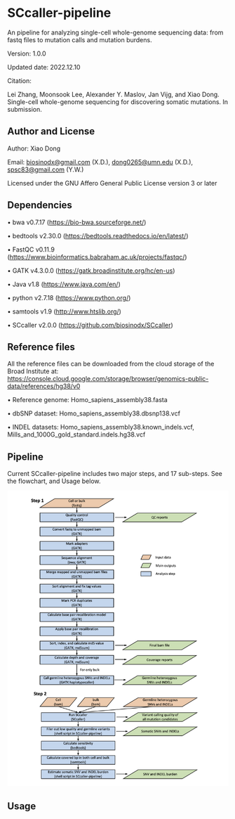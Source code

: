 # SCcaller-pipeline
An pipeline for analyzing single-cell whole-genome sequencing data: from fastq files to mutation calls and mutation burdens.

Version: 1.0.0

Updated date: 2022.12.10

Citation:

Lei Zhang, Moonsook Lee, Alexander Y. Maslov, Jan Vijg, and Xiao Dong. Single-cell whole-genome sequencing for discovering somatic mutations. In submission.

#####
## Author and License

Author: Xiao Dong

Email: biosinodx@gmail.com (X.D.), dong0265@umn.edu (X.D.), spsc83@gmail.com (Y.W.)

Licensed under the GNU Affero General Public License version 3 or later

#####
## Dependencies

• bwa v0.7.17 (https://bio-bwa.sourceforge.net/)

• bedtools v2.30.0 (https://bedtools.readthedocs.io/en/latest/)

• FastQC v0.11.9 (https://www.bioinformatics.babraham.ac.uk/projects/fastqc/)

• GATK v4.3.0.0 (https://gatk.broadinstitute.org/hc/en-us)

• Java v1.8 (https://www.java.com/en/)

• python v2.7.18 (https://www.python.org/)

• samtools v1.9 (http://www.htslib.org/)

• SCcaller v2.0.0 (https://github.com/biosinodx/SCcaller)

#####
## Reference files

All the reference files can be downloaded from the cloud storage of the Broad Institute at:
https://console.cloud.google.com/storage/browser/genomics-public-data/references/hg38/v0

• Reference genome: Homo_sapiens_assembly38.fasta

• dbSNP dataset: Homo_sapiens_assembly38.dbsnp138.vcf

• INDEL datasets: Homo_sapiens_assembly38.known_indels.vcf, Mills_and_1000G_gold_standard.indels.hg38.vcf

#####
## Pipeline

Current SCcaller-pipeline includes two major steps, and 17 sub-steps. See the flowchart, and Usage below.

![alt text](https://github.com/XiaoDongLab/SCcaller-pipeline/blob/main/sccaller_pipeline_flowchart_v1.0.0.png)

#####
## Usage
